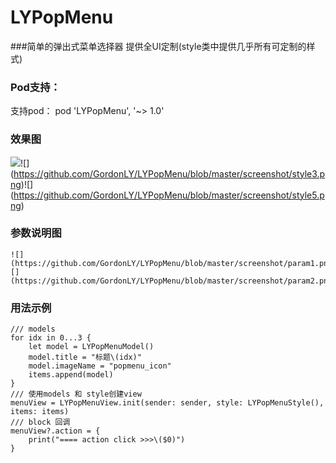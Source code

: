 # LYPopMenu

###简单的弹出式菜单选择器
提供全UI定制(style类中提供几乎所有可定制的样式)

### Pod支持：
支持pod：  pod 'LYPopMenu', '~> 1.0'

### 效果图
 ![](https://github.com/GordonLY/LYPopMenu/blob/master/screenshot/style1.png)![]
    (https://github.com/GordonLY/LYPopMenu/blob/master/screenshot/style3.png)![]
    (https://github.com/GordonLY/LYPopMenu/blob/master/screenshot/style5.png)

### 参数说明图
    ![](https://github.com/GordonLY/LYPopMenu/blob/master/screenshot/param1.png)![]
    (https://github.com/GordonLY/LYPopMenu/blob/master/screenshot/param2.png)

### 用法示例
    /// models
    for idx in 0...3 {
        let model = LYPopMenuModel()
        model.title = "标题\(idx)"
        model.imageName = "popmenu_icon"
        items.append(model)
    }
    /// 使用models 和 style创建view
    menuView = LYPopMenuView.init(sender: sender, style: LYPopMenuStyle(), items: items)
    /// block 回调
    menuView?.action = {
        print("==== action click >>>\($0)")
    }
